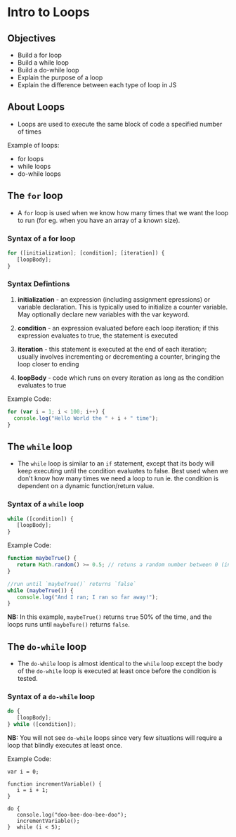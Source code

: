 # Intro to Loops

## Objectives

- Build a for loop
- Build a while loop
- Build a do-while loop
- Explain the purpose of a loop
- Explain the difference between each type of loop in JS

## About Loops

- Loops are used to execute the same block of code a specified number of times

Example of loops:

- for loops
- while loops
- do-while loops

## The `for` loop

- A `for` loop is used when we know how many times that we want the loop to run (for eg. when you have an array of a known size).

### Syntax of a for loop

```javascript
for ([initialization]; [condition]; [iteration]) {
   [loopBody];
}
```

### Syntax Defintions

1. **initialization** - an expression (including assignment epressions) or variable declaration. This is typically used to initialize a counter variable. May optionally declare new variables with the var keyword.

2. **condition** - an expression evaluated before each loop iteration; if this expression evaluates to true, the statement is executed

3. **iteration** - this statement is executed at the end of each iteration; usually involves incrementing or decrementing a counter, bringing the loop closer to ending

4. **loopBody** - code which runs on every iteration as long as the condition evaluates to true

Example Code:

```javascript
for (var i = 1; i < 100; i++) {
  console.log("Hello World the " + i + " time");
}
```

## The `while` loop
 
- The `while` loop is similar to an `if` statement, except that its body will keep executing until the condition evaluates to false. Best used when we don't know how many times we need a loop to run ie. the condition is dependent on a dynamic function/return value.

### Syntax of a `while` loop

```javascript
while ([condition]) {
   [loopBody];
}
```

Example Code:

```javascript
function maybeTrue() {
   return Math.random() >= 0.5; // retuns a random number between 0 (inclusive) and 1 (exclusive)
}

//run until `maybeTrue()` returns `false`
while (maybeTrue()) {
   console.log("And I ran; I ran so far away!");
}
```

**NB:** In this example, `maybeTrue()` returns `true` 50% of the time, and the loops runs until `maybeTure()` returns `false`.

## The `do-while` loop
 
- The `do-while` loop is almost identical to the `while` loop except the body of the `do-while` loop is executed at least once before the condition is tested. 

### Syntax of a `do-while` loop

```javascript
do {
   [loopBody];
} while ([condition]);
```

**NB:** You will not see `do-while` loops since very few situations will require a loop that blindly executes at least once.

Example Code:

```
var i = 0;

function incrementVariable() {
   i = i + 1;
}

do {
   console.log("doo-bee-doo-bee-doo");
   incrementVariable();
}  while (i < 5);
```

